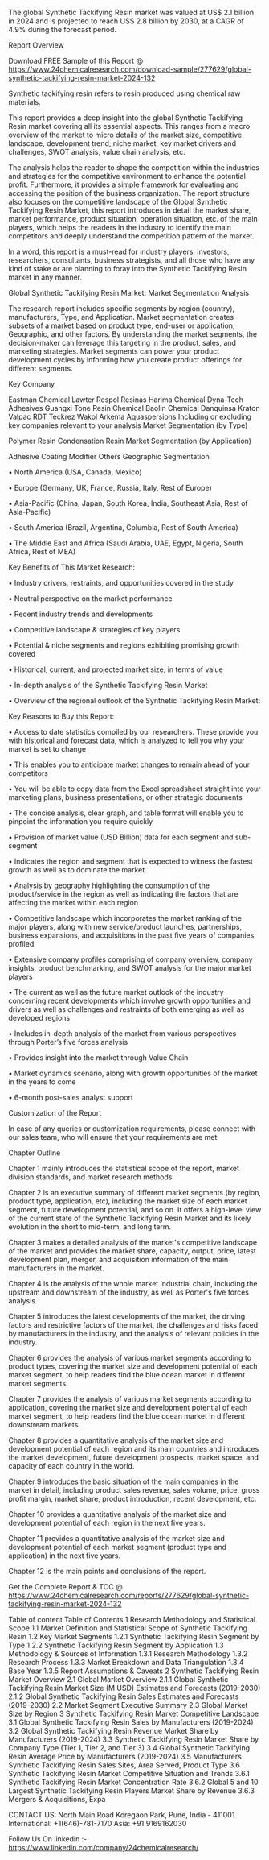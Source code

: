 The global Synthetic Tackifying Resin market was valued at US$ 2.1 billion in 2024 and is projected to reach US$ 2.8 billion by 2030, at a CAGR of 4.9% during the forecast period.

Report Overview

Download FREE Sample of this Report @ https://www.24chemicalresearch.com/download-sample/277629/global-synthetic-tackifying-resin-market-2024-132

Synthetic tackifying resin refers to resin produced using chemical raw materials.

This report provides a deep insight into the global Synthetic Tackifying Resin market covering all its essential aspects. This ranges from a macro overview of the market to micro details of the market size, competitive landscape, development trend, niche market, key market drivers and challenges, SWOT analysis, value chain analysis, etc.

The analysis helps the reader to shape the competition within the industries and strategies for the competitive environment to enhance the potential profit. Furthermore, it provides a simple framework for evaluating and accessing the position of the business organization. The report structure also focuses on the competitive landscape of the Global Synthetic Tackifying Resin Market, this report introduces in detail the market share, market performance, product situation, operation situation, etc. of the main players, which helps the readers in the industry to identify the main competitors and deeply understand the competition pattern of the market.

In a word, this report is a must-read for industry players, investors, researchers, consultants, business strategists, and all those who have any kind of stake or are planning to foray into the Synthetic Tackifying Resin market in any manner.

Global Synthetic Tackifying Resin Market: Market Segmentation Analysis

The research report includes specific segments by region (country), manufacturers, Type, and Application. Market segmentation creates subsets of a market based on product type, end-user or application, Geographic, and other factors. By understanding the market segments, the decision-maker can leverage this targeting in the product, sales, and marketing strategies. Market segments can power your product development cycles by informing how you create product offerings for different segments.

Key Company

Eastman Chemical
Lawter
Respol Resinas
Harima Chemical
Dyna-Tech Adhesives
Guangxi Tone Resin Chemical
Baolin Chemical
Danquinsa
Kraton
Valpac
RDT
Teckrez
Wakol
Arkema
Aquaspersions
Including or excluding key companies relevant to your analysis
Market Segmentation (by Type)

Polymer Resin
Condensation Resin
Market Segmentation (by Application)

Adhesive
Coating
Modifier
Others
Geographic Segmentation

• North America (USA, Canada, Mexico)

• Europe (Germany, UK, France, Russia, Italy, Rest of Europe)

• Asia-Pacific (China, Japan, South Korea, India, Southeast Asia, Rest of Asia-Pacific)

• South America (Brazil, Argentina, Columbia, Rest of South America)

• The Middle East and Africa (Saudi Arabia, UAE, Egypt, Nigeria, South Africa, Rest of MEA)

Key Benefits of This Market Research:

• Industry drivers, restraints, and opportunities covered in the study

• Neutral perspective on the market performance

• Recent industry trends and developments

• Competitive landscape & strategies of key players

• Potential & niche segments and regions exhibiting promising growth covered

• Historical, current, and projected market size, in terms of value

• In-depth analysis of the Synthetic Tackifying Resin Market

• Overview of the regional outlook of the Synthetic Tackifying Resin Market:

Key Reasons to Buy this Report:

• Access to date statistics compiled by our researchers. These provide you with historical and forecast data, which is analyzed to tell you why your market is set to change

• This enables you to anticipate market changes to remain ahead of your competitors

• You will be able to copy data from the Excel spreadsheet straight into your marketing plans, business presentations, or other strategic documents

• The concise analysis, clear graph, and table format will enable you to pinpoint the information you require quickly

• Provision of market value (USD Billion) data for each segment and sub-segment

• Indicates the region and segment that is expected to witness the fastest growth as well as to dominate the market

• Analysis by geography highlighting the consumption of the product/service in the region as well as indicating the factors that are affecting the market within each region

• Competitive landscape which incorporates the market ranking of the major players, along with new service/product launches, partnerships, business expansions, and acquisitions in the past five years of companies profiled

• Extensive company profiles comprising of company overview, company insights, product benchmarking, and SWOT analysis for the major market players

• The current as well as the future market outlook of the industry concerning recent developments which involve growth opportunities and drivers as well as challenges and restraints of both emerging as well as developed regions

• Includes in-depth analysis of the market from various perspectives through Porter’s five forces analysis

• Provides insight into the market through Value Chain

• Market dynamics scenario, along with growth opportunities of the market in the years to come

• 6-month post-sales analyst support

Customization of the Report

In case of any queries or customization requirements, please connect with our sales team, who will ensure that your requirements are met.

Chapter Outline

Chapter 1 mainly introduces the statistical scope of the report, market division standards, and market research methods.

Chapter 2 is an executive summary of different market segments (by region, product type, application, etc), including the market size of each market segment, future development potential, and so on. It offers a high-level view of the current state of the Synthetic Tackifying Resin Market and its likely evolution in the short to mid-term, and long term.

Chapter 3 makes a detailed analysis of the market's competitive landscape of the market and provides the market share, capacity, output, price, latest development plan, merger, and acquisition information of the main manufacturers in the market.

Chapter 4 is the analysis of the whole market industrial chain, including the upstream and downstream of the industry, as well as Porter's five forces analysis.

Chapter 5 introduces the latest developments of the market, the driving factors and restrictive factors of the market, the challenges and risks faced by manufacturers in the industry, and the analysis of relevant policies in the industry.

Chapter 6 provides the analysis of various market segments according to product types, covering the market size and development potential of each market segment, to help readers find the blue ocean market in different market segments.

Chapter 7 provides the analysis of various market segments according to application, covering the market size and development potential of each market segment, to help readers find the blue ocean market in different downstream markets.

Chapter 8 provides a quantitative analysis of the market size and development potential of each region and its main countries and introduces the market development, future development prospects, market space, and capacity of each country in the world.

Chapter 9 introduces the basic situation of the main companies in the market in detail, including product sales revenue, sales volume, price, gross profit margin, market share, product introduction, recent development, etc.

Chapter 10 provides a quantitative analysis of the market size and development potential of each region in the next five years.

Chapter 11 provides a quantitative analysis of the market size and development potential of each market segment (product type and application) in the next five years.

Chapter 12 is the main points and conclusions of the report.

Get the Complete Report & TOC @ https://www.24chemicalresearch.com/reports/277629/global-synthetic-tackifying-resin-market-2024-132

Table of content
Table of Contents
1 Research Methodology and Statistical Scope
1.1 Market Definition and Statistical Scope of Synthetic Tackifying Resin
1.2 Key Market Segments
1.2.1 Synthetic Tackifying Resin Segment by Type
1.2.2 Synthetic Tackifying Resin Segment by Application
1.3 Methodology & Sources of Information
1.3.1 Research Methodology
1.3.2 Research Process
1.3.3 Market Breakdown and Data Triangulation
1.3.4 Base Year
1.3.5 Report Assumptions & Caveats
2 Synthetic Tackifying Resin Market Overview
2.1 Global Market Overview
2.1.1 Global Synthetic Tackifying Resin Market Size (M USD) Estimates and Forecasts (2019-2030)
2.1.2 Global Synthetic Tackifying Resin Sales Estimates and Forecasts (2019-2030)
2.2 Market Segment Executive Summary
2.3 Global Market Size by Region
3 Synthetic Tackifying Resin Market Competitive Landscape
3.1 Global Synthetic Tackifying Resin Sales by Manufacturers (2019-2024)
3.2 Global Synthetic Tackifying Resin Revenue Market Share by Manufacturers (2019-2024)
3.3 Synthetic Tackifying Resin Market Share by Company Type (Tier 1, Tier 2, and Tier 3)
3.4 Global Synthetic Tackifying Resin Average Price by Manufacturers (2019-2024)
3.5 Manufacturers Synthetic Tackifying Resin Sales Sites, Area Served, Product Type
3.6 Synthetic Tackifying Resin Market Competitive Situation and Trends
3.6.1 Synthetic Tackifying Resin Market Concentration Rate
3.6.2 Global 5 and 10 Largest Synthetic Tackifying Resin Players Market Share by Revenue
3.6.3 Mergers & Acquisitions, Expa

CONTACT US:
North Main Road Koregaon Park, Pune, India - 411001.
International: +1(646)-781-7170
Asia: +91 9169162030

Follow Us On linkedin :- https://www.linkedin.com/company/24chemicalresearch/
